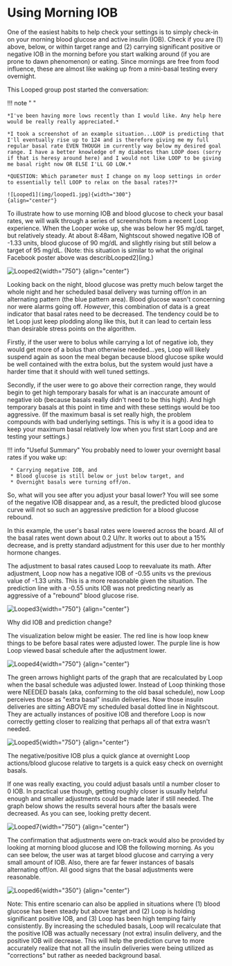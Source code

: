 # Using Morning IOB

One of the easiest habits to help check your settings is to simply check-in on your morning blood glucose and active insulin (IOB). Check if you are (1) above, below, or within target range and (2) carrying significant positive or negative IOB in the morning before you start walking around (if you are prone to dawn phenomenon) or eating. Since mornings are free from food influence, these are almost like waking up from a mini-basal testing every overnight. 

This Looped group post started the conversation:

!!! note " "

    *I've been having more lows recently than I would like. Any help here would be really really appreciated.*
    
    *I took a screenshot of an example situation...LOOP is predicting that I'll eventually rise up to 124 and is therefore giving me my full regular basal rate EVEN THOUGH im currently way below my desired goal range. I have a better knowledge of my diabetes than LOOP does (sorry if that is heresy around here) and I would not like LOOP to be giving me basal right now OR ELSE I'LL GO LOW.*

    *QUESTION: Which parameter must I change on my loop settings in order to essentially tell LOOP to relax on the basal rates??*
    
    ![Looped1](img/looped1.jpg){width="300"}
    {align="center"}

To illustrate how to use morning IOB and blood glucose to check your basal rates, we will walk through a series of screenshots from a recent Loop experience. When the Looper woke up, she was below her 95 mg/dL target, but relatively steady. At about 8:48am, Nightscout showed negative IOB of -1.33 units, blood glucose of 90 mg/dL and slightly rising but still below a target of 95 mg/dL. (Note: this situation is similar to what the original Facebook poster above was describLooped2](ing.)

![Looped2](img/looped2.jpg){width="750"}
{align="center"}

Looking back on the night, blood glucose was pretty much below target the whole night and her scheduled basal delivery was turning off/on in an alternating pattern (the blue pattern area). Blood glucose wasn't concerning nor were alarms going off. *However*, this combination of data is a great indicator that basal rates need to be decreased. The tendency could be to let Loop just keep plodding along like this, but it can lead to certain less than desirable stress points on the algorithm.

Firstly, if the user were to bolus while carrying a lot of negative iob, they would get more of a bolus than otherwise needed...yes, Loop will likely suspend again as soon the meal began because blood glucose spike would be well contained with the extra bolus, but the system would just have a harder time that it should with well tuned settings. 

Secondly, if the user were to go above their correction range, they would begin to get high temporary basals for what is an inaccurate amount of negative iob (because basals really didn't need to be this high). And high temporary basals at this point in time and with these settings would be too aggressive. (If the maximum basal is set really high, the problem compounds with bad underlying settings. This is why it is a good idea to keep your maximum basal relatively low when you first start Loop and are testing your settings.)

!!! info "Useful Summary"
    You probably need to lower your overnight basal rates if you wake up:
    
     * Carrying negative IOB, and
     * Blood glucose is still below or just below target, and
     * Overnight basals were turning off/on.

So, what will you see after you adjust your basal lower? You will see some of the negative IOB disappear and, as a result, the predicted blood glucose curve will not so such an aggressive prediction for a blood glucose rebound.

In this example,  the user's basal rates were lowered across the board. All of the basal rates went down about 0.2 U/hr. It works out to about a 15% decrease, and is pretty standard adjustment for this user due to her monthly hormone changes.

The adjustment to basal rates caused Loop to reevaluate its math. After adjustment, Loop now has a negative IOB of -0.55 units vs the previous value of -1.33 units. This is a more reasonable given the situation. The prediction line with a -0.55 units IOB was not predicting nearly as aggressive of a "rebound" blood glucose rise.

![Looped3](img/looped3.jpg){width="750"}
{align="center"}

Why did IOB and prediction change?

The visualization below might be easier. The red line is how loop knew things to be before basal rates were adjusted lower. The purple line is how Loop viewed basal schedule after the adjustment lower.

![Looped4](img/looped4.jpg){width="750"}
{align="center"}

The green arrows highlight parts of the graph that are recalculated by Loop when the basal schedule was adjusted lower. Instead of Loop thinking those were NEEDED basals (aka, conforming to the old basal schedule), now Loop perceives those as "extra basal" insulin deliveries. Now those insulin deliveries are sitting ABOVE my scheduled basal dotted line in Nightscout. They are actually instances of positive IOB and therefore Loop is now correctly getting closer to realizing that perhaps all of that extra wasn't needed.

![Looped5](img/looped5.jpg){width="750"}
{align="center"}

The negative/positive IOB plus a quick glance at overnight Loop actions/blood glucose relative to targets is a quick easy check on overnight basals.

If one was really exacting, you could adjust basals until a number closer to 0 IOB. In practical use though, getting roughly closer is usually helpful enough and smaller adjustments could be made later if still needed. The graph below shows the results several hours after the basals were decreased.  As you can see, looking pretty decent.

![Looped7](img/looped7.jpg){width="750"}
{align="center"}

The confirmation that adjustments were on-track would also be provided by looking at morning blood glucose and IOB the following morning. As you can see below, the user was at target blood glucose and carrying a very small amount of IOB. Also, there are far fewer instances of basals alternating off/on. All good signs that the basal adjustments were reasonable.

![Looped6](img/looped6.jpg){width="350"}
{align="center"}


Note: This entire scenario can also be applied in situations where (1) blood glucose has been steady but above target and (2) Loop is holding significant positive IOB, and (3) Loop has been high temping fairly consistently.  By increasing the scheduled basals, Loop will recalculate that the positive IOB was actually necessary (not extra) insulin delivery, and the positive IOB will decrease.  This will help the prediction curve to more accurately realize that not all the insulin deliveries were being utilized as "corrections" but rather as needed background basal.
